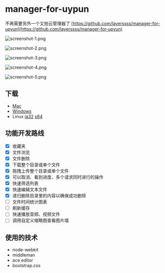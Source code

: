 manager-for-uypun
=====

不再需要另外一个又拍云管理器了 [https://github.com/layerssss/manager-for-upyun](https://github.com/layerssss/manager-for-upyun)

![screenshot-1.png](http://micyin.b0.upaiyun.com/manager-for-upyun/screenshot-1.png)

![screenshot-2.png](http://micyin.b0.upaiyun.com/manager-for-upyun/screenshot-2.png)

![screenshot-3.png](http://micyin.b0.upaiyun.com/manager-for-upyun/screenshot-3.png)

![screenshot-4.png](http://micyin.b0.upaiyun.com/manager-for-upyun/screenshot-4.png)

![screenshot-5.png](http://micyin.b0.upaiyun.com/manager-for-upyun/screenshot-5.png)

下载
------

* [Mac](http://micyin.b0.upaiyun.com/manager-for-upyun/manager-for-upyun-0.0.2-osx.zip)
* [Windows](http://micyin.b0.upaiyun.com/manager-for-upyun/manager-for-upyun-0.0.2-win32.zip)
* Linux [ia32](http://micyin.b0.upaiyun.com/manager-for-upyun/manager-for-upyun-0.0.2-linux-ia32.zip) [x64](http://micyin.b0.upaiyun.com/manager-for-upyun/manager-for-upyun-0.0.2-linux-x64.zip)

功能开发路线
------

- [x] 收藏夹
- [x] 文件浏览
- [x] 文件删除
- [x] 下载整个目录或单个文件
- [x] 拖拽上传整个目录或单个文件
- [x] 可以取消、看到进度、多个请求同时进行的操作
- [x] 快速筛选列表
- [x] 快速编辑文本文件
- [x] 递归删除目录里的内容以确保成功删除
- [ ] 文件时间统计图表
- [ ] 刷新缓存
- [ ] 快速播放音频、视频文件
- [ ] 调用自定义缩略图查看图片墙

使用的技术
------

* node-webkit
* middleman
* ace editor
* bootstrap.css
